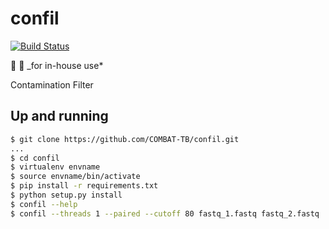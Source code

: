 # confil

[![Build Status](https://travis-ci.org/COMBAT-TB/confil.svg?branch=master)](https://travis-ci.org/COMBAT-TB/confil)

:no_entry_sign: :construction: \_for in-house use\*

Contamination Filter

## Up and running

```sh
$ git clone https://github.com/COMBAT-TB/confil.git
...
$ cd confil
$ virtualenv envname
$ source envname/bin/activate
$ pip install -r requirements.txt
$ python setup.py install
$ confil --help
$ confil --threads 1 --paired --cutoff 80 fastq_1.fastq fastq_2.fastq
```
